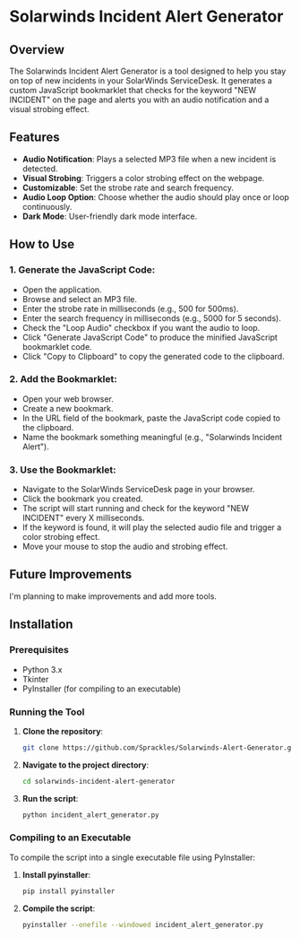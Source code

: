# Solarwinds Incident Alert Generator

## Overview
The Solarwinds Incident Alert Generator is a tool designed to help you stay on top of new incidents in your SolarWinds ServiceDesk. It generates a custom JavaScript bookmarklet that checks for the keyword "NEW INCIDENT" on the page and alerts you with an audio notification and a visual strobing effect.

## Features
- **Audio Notification**: Plays a selected MP3 file when a new incident is detected.
- **Visual Strobing**: Triggers a color strobing effect on the webpage.
- **Customizable**: Set the strobe rate and search frequency.
- **Audio Loop Option**: Choose whether the audio should play once or loop continuously.
- **Dark Mode**: User-friendly dark mode interface.

## How to Use

### 1. Generate the JavaScript Code:
   - Open the application.
   - Browse and select an MP3 file.
   - Enter the strobe rate in milliseconds (e.g., 500 for 500ms).
   - Enter the search frequency in milliseconds (e.g., 5000 for 5 seconds).
   - Check the "Loop Audio" checkbox if you want the audio to loop.
   - Click "Generate JavaScript Code" to produce the minified JavaScript bookmarklet code.
   - Click "Copy to Clipboard" to copy the generated code to the clipboard.

### 2. Add the Bookmarklet:
   - Open your web browser.
   - Create a new bookmark.
   - In the URL field of the bookmark, paste the JavaScript code copied to the clipboard.
   - Name the bookmark something meaningful (e.g., "Solarwinds Incident Alert").

### 3. Use the Bookmarklet:
   - Navigate to the SolarWinds ServiceDesk page in your browser.
   - Click the bookmark you created.
   - The script will start running and check for the keyword "NEW INCIDENT" every X milliseconds.
   - If the keyword is found, it will play the selected audio file and trigger a color strobing effect.
   - Move your mouse to stop the audio and strobing effect.

## Future Improvements
I'm planning to make improvements and add more tools.

## Installation

### Prerequisites
- Python 3.x
- Tkinter
- PyInstaller (for compiling to an executable)

### Running the Tool
1. **Clone the repository**:
   ```sh
   git clone https://github.com/Sprackles/Solarwinds-Alert-Generator.git
2. **Navigate to the project directory**:
   ```sh
   cd solarwinds-incident-alert-generator
3. **Run the script**:
   ```sh
   python incident_alert_generator.py
   
### Compiling to an Executable
   To compile the script into a single executable file using PyInstaller:
1. **Install pyinstaller**:
   ```sh
   pip install pyinstaller
2. **Compile the script**:
   ```sh
   pyinstaller --onefile --windowed incident_alert_generator.py
